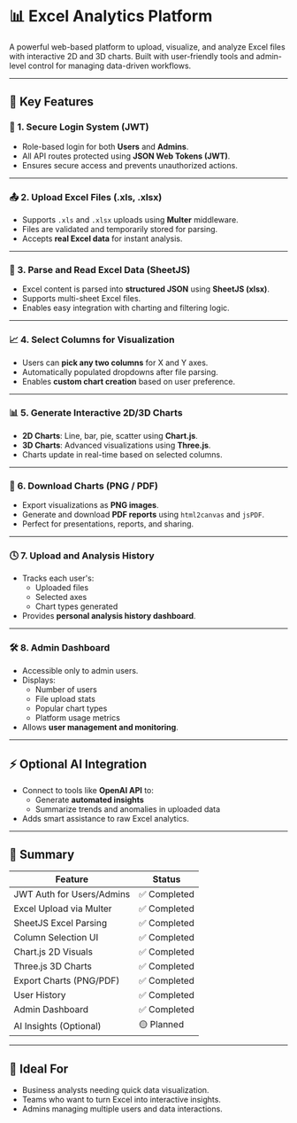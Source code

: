# 📊 Excel Analytics Platform

A powerful web-based platform to upload, visualize, and analyze Excel files with interactive 2D and 3D charts. Built with user-friendly tools and admin-level control for managing data-driven workflows.

---

## 🌟 Key Features

### 🔐 1. Secure Login System (JWT)
- Role-based login for both **Users** and **Admins**.
- All API routes protected using **JSON Web Tokens (JWT)**.
- Ensures secure access and prevents unauthorized actions.

---

### 📤 2. Upload Excel Files (.xls, .xlsx)
- Supports `.xls` and `.xlsx` uploads using **Multer** middleware.
- Files are validated and temporarily stored for parsing.
- Accepts **real Excel data** for instant analysis.

---

### 📄 3. Parse and Read Excel Data (SheetJS)
- Excel content is parsed into **structured JSON** using **SheetJS (xlsx)**.
- Supports multi-sheet Excel files.
- Enables easy integration with charting and filtering logic.

---

### 📈 4. Select Columns for Visualization
- Users can **pick any two columns** for X and Y axes.
- Automatically populated dropdowns after file parsing.
- Enables **custom chart creation** based on user preference.

---

### 📊 5. Generate Interactive 2D/3D Charts
- **2D Charts**: Line, bar, pie, scatter using **Chart.js**.
- **3D Charts**: Advanced visualizations using **Three.js**.
- Charts update in real-time based on selected columns.

---

### 💾 6. Download Charts (PNG / PDF)
- Export visualizations as **PNG images**.
- Generate and download **PDF reports** using `html2canvas` and `jsPDF`.
- Perfect for presentations, reports, and sharing.

---

### 🕓 7. Upload and Analysis History
- Tracks each user's:
  - Uploaded files
  - Selected axes
  - Chart types generated
- Provides **personal analysis history dashboard**.

---

### 🛠️ 8. Admin Dashboard
- Accessible only to admin users.
- Displays:
  - Number of users
  - File upload stats
  - Popular chart types
  - Platform usage metrics
- Allows **user management and monitoring**.

---

## ⚡ Optional AI Integration
- Connect to tools like **OpenAI API** to:
  - Generate **automated insights**
  - Summarize trends and anomalies in uploaded data
- Adds smart assistance to raw Excel analytics.

---

## 📌 Summary

| Feature                         | Status     |
|----------------------------------|------------|
| JWT Auth for Users/Admins       | ✅ Completed |
| Excel Upload via Multer         | ✅ Completed |
| SheetJS Excel Parsing           | ✅ Completed |
| Column Selection UI             | ✅ Completed |
| Chart.js 2D Visuals             | ✅ Completed |
| Three.js 3D Charts              | ✅ Completed |
| Export Charts (PNG/PDF)         | ✅ Completed |
| User History                    | ✅ Completed |
| Admin Dashboard                 | ✅ Completed |
| AI Insights (Optional)          | 🟡 Planned  |

---

## 🧠 Ideal For
- Business analysts needing quick data visualization.
- Teams who want to turn Excel into interactive insights.
- Admins managing multiple users and data interactions.


